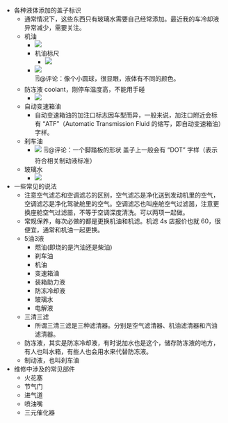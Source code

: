 - 各种液体添加的盖子标识
    - 通常情况下，这些东西只有玻璃水需要自己经常添加。最近我的车冷却液异常减少，需要关注。
    - 机油
        - ![](https://firebasestorage.googleapis.com/v0/b/firescript-577a2.appspot.com/o/imgs%2Fapp%2Fxinyiheng%2FAhhDdpemfA.png?alt=media&token=3fb24af0-fdfa-4947-8aea-3aebf0669a0f)
        - 机油标尺
            - ![](https://firebasestorage.googleapis.com/v0/b/firescript-577a2.appspot.com/o/imgs%2Fapp%2Fxinyiheng%2FjHLAaXmQ5u.png?alt=media&token=bf2575ca-4d71-4a64-bb5f-588cd070920f)
        - ![](https://firebasestorage.googleapis.com/v0/b/firescript-577a2.appspot.com/o/imgs%2Fapp%2Fxinyiheng%2FzywWStHMxh.png?alt=media&token=0266e0d2-1b27-48ce-8af9-b0b51a04acd5)  
🗒@评论：像个小圆球，很显眼，液体有不同的颜色。
    - 防冻液 coolant，刚停车温度高，不能用手碰
        - ![](https://firebasestorage.googleapis.com/v0/b/firescript-577a2.appspot.com/o/imgs%2Fapp%2Fxinyiheng%2F4IpfzCwZkZ.png?alt=media&token=c69499aa-d130-4c84-bfdc-68528cc6c3ab)
    - 自动变速箱油
        - 自动变速箱油的加注口标志因车型而异，一般来说，加注口附近会标有 “ATF”（Automatic Transmission Fluid 的缩写，即自动变速箱油）字样。
    - 刹车油
        - ![](https://firebasestorage.googleapis.com/v0/b/firescript-577a2.appspot.com/o/imgs%2Fapp%2Fxinyiheng%2Fi-fAP0OGSY.png?alt=media&token=dc855558-c7e9-4977-9c46-be0370d363e8)
🗒@评论：一个脚踏板的形状  盖子上一般会有 “DOT” 字样（表示符合相关制动液标准）
    - 玻璃水
        - ![](https://firebasestorage.googleapis.com/v0/b/firescript-577a2.appspot.com/o/imgs%2Fapp%2Fxinyiheng%2F1Lw7sfHTxv.png?alt=media&token=ae7b58e7-19ad-4e4e-927d-1aae49b65be2)
- 一些常见的说法
    - 注意空气滤芯和空调滤芯的区别，空气滤芯是净化送到发动机里的空气，空调滤芯是净化驾驶舱里的空气。空调滤芯也叫座舱空气过滤噐，注意更换座舱空气过滤噐，不等于空调深度清洗。可以两项一起做。
    - 常规保养，每次必做的都是更换机油和机滤。机滤 4s 店报价也就 60，很便宜，通常和机油一起更换。
    - 5油3液
        -  燃油(即烧的是汽油还是柴油)
        - 刹车油
        - 机油
        - 变速箱油
        - 装箱助力液
        - 防冻冷却液
        - 玻璃水
        - 电解液
    - 三清三滤
        - 所谓三清三滤是三种滤清器。分别是空气滤清器、机油滤清器和汽油滤清器。
    - 防冻液，其实是防冻冷却液，有时说加水也是这个，储存防冻液的地方，有人也叫水箱，有些人也会用水来代替防冻液。
    - 制动液，也叫刹车油
- 维修中涉及的常见部件
    - 火花塞
    - 节气门
    - 进气道
    - 喷油嘴
    - 三元催化器
